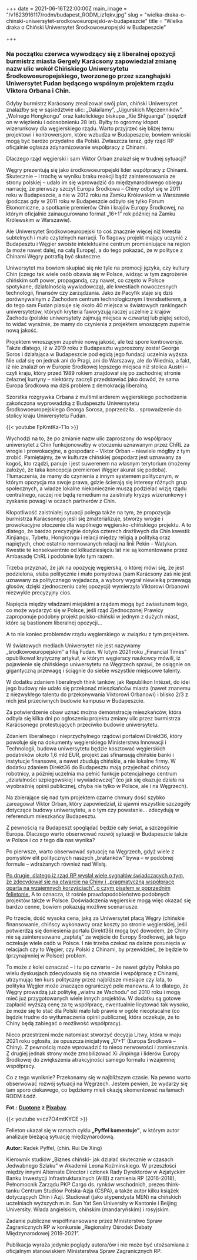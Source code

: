 +++
date = 2021-06-16T22:00:00Z
main_image = "/v1623916117/rodm/budapest_RODM_iz1qkv.jpg"
slug = "wielka-draka-o-chinski-uniwersytet-srodkowoeuropejski-w-budapeszcie"
title = "Wielka draka o Chiński Uniwersytet Środkowoeuropejski w Budapeszcie"

+++
### **Na początku czerwca wywodzący się z liberalnej opozycji burmistrz miasta Gergely Karácsony zapowiedział zmianę nazw ulic wokół Chińskiego Uniwersytetu Środkowoeuropejskiego, tworzonego przez szanghajski Uniwersytet Fudan będącego wspólnym projektem rządu Viktora Orbana i Chin.**

Gdyby burmistrz Karácsony zrealizował swój plan, chiński Uniwersytet znalazłby się w sąsiedztwie ulic: „Dalailamy”, „Ujgurskich Męczenników”, „Wolnego Hongkongu” oraz katolickiego biskupa „Xie Shiguanga” (spędził on w więzieniu i odosobnieniu 28 lat). Byłby to ogromny kłopot wizerunkowy dla węgierskiego rządu. Warto przyjrzeć się bliżej temu projektowi i kontrowersjom, które wzbudza w Budapeszcie, bowiem wnioski mogą być bardzo przydatne dla Polski. Zwłaszcza teraz, gdy rząd RP oficjalnie ogłasza zdynamizowanie współpracy z Chinami.

Dlaczego rząd węgierski i sam Viktor Orban znalazł się w trudnej sytuacji?

Węgry prezentują się jako środkowoeuropejski lider współpracy z Chinami. Skutecznie – i trochę w wyniku braku reakcji bądź zainteresowania ze strony polskiej – udało im się wprowadzić do międzynarodowego obiegu narrację, że pierwszy szczyt Europa Środkowa – Chiny odbył się w 2011 roku w Budapeszcie, a nie w 2012 roku na Zamku Królewskim w Warszawie (podczas gdy w 2011 roku w Budapeszcie odbyło się tylko Forum Ekonomiczne, a spotkanie premierów Chin i krajów Europy Środkowej, na którym oficjalnie zainaugurowano format „16+1” rok później na Zamku Królewskim w Warszawie).

Ale Uniwersytet Środkowoeuropejski to coś znacznie więcej niż kwestia subtelnych i mało czytelnych narracji. To flagowy projekt mający uczynić z Budapesztu i Węgier swoiste intelektualne centrum promieniujące na region (a może nawet dalej, na całą Europę), a do tego pokazać, że w polityce z Chinami Węgry potrafią być skuteczne.

Uniwersytet ma bowiem skupiać się nie tyle na promocji języka, czy kultury Chin (czego tak wiele osób obawia się w Polsce, widząc w tym zagrożenie chińskim soft power, propagandą, czy nawet, co często w Polsce spotykane, działalnością wywiadowczą), ale kwestiach nowoczesnych technologii, finansów czy zarządzania. Jako że Pacyfik staje się dziś porównywalnym z Zachodem centrum technologicznym i trendsetterem, a do tego sam Fudan plasuje się około 40 miejsca w światowych rankingach uniwersytetów, których kryteria faworyzują raczej uczelnie z krajów Zachodu (polskie uniwersytety zajmują miejsca w czwartej lub piątej setce), to widać wyraźnie, że mamy do czynienia z projektem wnoszącym zupełnie nową jakość.

Projektem wnoszącym zupełnie nową jakość, ale też spore kontrowersje. Także dlatego, iż w 2019 roku z Budapesztu wyproszony został George Soros i działająca w Budapeszcie pod egidą jego fundacji uczelnia wyższa. Nie udał się on jednak ani do Pragi, ani do Warszawy, ale do Wiednia, a fakt, iż nie znalazł on w Europie Środkowej lepszego miejsca niż stolica Austrii – czyli kraju, który przed 1989 rokiem znajdował się po zachodniej stronie żelaznej kurtyny – niektórzy zaczęli przedstawiać jako dowód, że sama Europa Środkowa ma dziś problem z demokracją liberalną.

Szorstka rozgrywka Orbana z multimiliarderem węgierskiego pochodzenia zakończona wyprowadzką z Budapesztu Uniwersytetu Środkowoeuropejskiego Georga Sorosa, poprzedziła… sprowadzenie do stolicy kraju Uniwersytetu Fudan.

{{< youtube FpKmtKz-T1o >}}

Wychodzi na to, że po zmianie nazw ulic zaproszony do współpracy uniwersytet z Chin funkcjonowałby w otoczeniu uznawanym przez ChRL za wrogie i prowokacyjne, a gospodarz – Viktor Orban – niewiele mógłby z tym zrobić. Pamiętajmy, że w kulturze chińskiej gospodarz jest uznawany za kogoś, kto rządzi, panuje i jest suwerenem na własnym terytorium (możemy założyć, że taka koncepcja premierowi Węgier akurat się podoba). Tłumaczenia, że mamy do czynienia z innym systemem politycznym, w którym opozycja ma swoje prawa, gdzie ścierają się interesy różnych grup społecznych, a władze lokalne niekoniecznie muszą podzielać wizję rządu centralnego, raczej nie będą remedium na zaistniały kryzys wizerunkowy i zyskanie powagi w oczach partnerów z Chin.

Kłopotliwość zaistniałej sytuacji polega także na tym, że propozycja burmistrza Karácsonego jeśli się zmaterializuje, stworzy wrogie i prowokacyjne otoczenie dla wspólnego węgiersko-chińskiego projektu. A to dlatego, że bardzo precyzyjnie dotyka czterech drażliwych dla Chin kwestii: Xinjiangu, Tybetu, Hongkongu i relacji między religią a polityką oraz napiętych, choć ostatnio normowanych relacji na linii Pekin – Watykan. Kwestie te konsekwentnie od kilkudziesięciu lat nie są komentowane przez Ambasadę ChRL i podobnie było tym razem.

Trzeba przyznać, że jak na opozycję węgierską, o której mówi się, że jest podzielona, słaba politycznie i mało pomysłowa (sam Karácsony zaś nie jest uznawany za politycznego wyjadacza, a wybory wygrał niewielką przewagą głosów, dzięki zjednoczeniu całej opozycji) wymierzyła Viktorowi Orbanowi niezwykle precyzyjny cios.

Napięcia między władzami miejskimi a rządem mogą być zwiastunem tego, co może wydarzyć się w Polsce, jeśli rząd Zjednoczonej Prawicy zaproponuje podobny projekt polsko-chiński w jednym z dużych miast, które są bastionem liberalnej opozycji…

A to nie koniec problemów rządu węgierskiego w związku z tym projektem.

W światowych mediach Uniwersytet nie jest nazywamy „środkowoeuropejskim” a filią Fudan. W lutym 2021 roku „Financial Times” opublikował krytyczny artykuł, w którym węgierscy naukowcy mówili, iż pojawienie się chińskiego uniwersytetu na Węgrzech sprawi, że osiągnie on gigantyczną przewagę i ściągnie do siebie wszystkie miejscowe talenty.

W dodatku zdaniem liberalnych think tanków, jak Republikon Intézet, do idei jego budowy nie udało się przekonać mieszkańców miasta (nawet znanemu z niezwykłego talentu do przekonywania Viktorowi Orbanowi) i blisko 2/3 z nich jest przeciwnych budowie kampusu w Budapeszcie.

Za potwierdzenie obaw uznać można demonstrację mieszkańców, która odbyła się kilka dni po ogłoszeniu projektu zmiany ulic przez burmistrza Karácsonego protestujących przeciwko budowie uniwersytetu.

Zdaniem liberalnego i nieprzychylnego rządowi portalowi Direkt36, który powołuje się na dokumenty węgierskiego Ministerstwa Innowacji i Technologii, budowa uniwersytetu będzie kosztować węgierskich podatników około 1,6 mld EUR, projekt zaś sfinansują chińskie banki i instytucje finansowe, a nawet zbudują chińskie, a nie lokalne firmy. W dodatku zdaniem Direkt36 do Budapesztu mają przyjechać chińscy robotnicy, a później uczelnia ma pełnić funkcje potencjalnego centrum „działalności szpiegowskiej i wywiadowczej” (co jak się okazuje działa na wyobraźnię opinii publicznej, chyba nie tylko w Polsce, ale i na Węgrzech).

Na zbierające się nad tym projektem czarne chmury dość szybko zareagował Viktor Orban, który zapowiedział, iż ujawni wszystkie szczegóły dotyczące budowy uniwersytetu, a o tym czy powstanie… zdecydują w referendum mieszkańcy Budapesztu.

Z pewnością na Budapeszt spoglądać będzie cały świat, a szczególnie Europa. Dlaczego warto obserwować rozwój sytuacji w Budapeszcie także w Polsce i co z tego dla nas wynika?

Po pierwsze, warto obserwować sytuację na Węgrzech, gdyż wiele z pomysłów elit politycznych naszych „bratanków” bywa – w podobnej formule – wdrażanych również nad Wisłą.

[Po drugie, dlatego iż rząd RP wysłał wiele sygnałów świadczących o tym, że zdecydował się na otwarcie na Chiny i „pragmatyczną współpracę opartą na wzajemnych korzyściach”, o czym pisałem w poprzednim felietonie.](https://www.rodm-lodz.pl/aktualnosci/szef-polskiej-dyplomacji-w-pekinie-echa-wizyty/ "https://www.rodm-lodz.pl/aktualnosci/szef-polskiej-dyplomacji-w-pekinie-echa-wizyty/") A to oznacza, iż rośnie prawdopodobieństwo podobnych projektów także w Polsce. Doświadczenia węgierskie mogą więc okazać się bardzo cenne, bowiem pokazują możliwe scenariusze.

Po trzecie, dość wysoka cena, jaką za Uniwersytet płacą Węgry (chińskie finansowanie, chińscy wykonawcy oraz koszty po stronie węgierskiej, jeśli potwierdzą się doniesienia portalu Direkt36) mogą być dowodem, że Chiny nie są zainteresowane „zapłatą” za wejście do Europy Środkowej, jak tego oczekuje wiele osób w Polsce. I nie trzeba czekać na dalsze posunięcia w relacjach czy to Węgier, czy Polski z Chinami, by przewidzieć, że będzie to (przynajmniej w Polsce) problem.

To może z kolei oznaczać – i tu po czwarte – że nawet gdyby Polska po wielu dyskusjach zdecydowała się na otwarcie i współpracę z Chinami, utrzymując ten kurs polityczny przez najbliższe miesiące czy lata, to polityka Węgier może znacząco ograniczyć pole manewru. A to dlatego, że Węgry prowadzą już politykę „wiatru ze Wschodu” od 2010 roku i mogą mieć już przygotowanych wiele innych projektów. W dodatku są gotowe zapłacić wyższą cenę za tę współpracę, ewentualnie licytować tak wysoko, że może się to stać dla Polski mało lub prawie w ogóle nieopłacalne (co będzie trudne do wytłumaczenia opinii publicznej, która oczekuje, że to Chiny będą zabiegać o możliwość współpracy).

Nieco przestrzeni może natomiast stworzyć decyzja Litwy, która w maju 2021 roku ogłosiła, że opuszcza inicjatywę „17+1” (Europa Środkowa – Chiny). Z pewnością może wprowadzić to nieco nerwowości i zamieszania. Z drugiej jednak strony może zmobilizować Xi Jinpinga i liderów Europy Środkowej do zwiększenia atrakcyjności samego formatu i wzajemnej współpracy.

Co z tego wyniknie? Przekonamy się w najbliższym czasie. Na pewno warto obserwować rozwój sytuacji na Węgrzech. Jestem pewien, że wydarzy się tam sporo ciekawego, co będziemy mieli okazję skomentować na łamach RODM Łódź.

**Fot.:** [**Duotone**](https://pixabay.com/pl/photos/budapest-parlament-w%c4%99gry-3623477/ "https://pixabay.com/pl/photos/budapest-parlament-w%c4%99gry-3623477/") **z** [**Pixabay**](https://pixabay.com/pl/ "https://pixabay.com/pl/")**.** 

{{< youtube v=cz7O4mtKYCE >}}

Felieton ukazał się w ramach cyklu **„Pyffel komentuje”**, w którym autor analizuje bieżącą sytuację międzynarodową.

**Autor:** Radek Pyffel, (chiń. Rui De Xing)

Kierownik studiów „Biznes chiński- jak działać skutecznie w czasach Jedwabnego Szlaku” w Akademii Leona Koźminskiego. W przeszłości między innymi Alternate Director i członek Rady Dyrektorów w Azjatyckim Banku Inwestycji Infrastrukturalnych (AIIB) z ramienia RP (2016-2018), Pełnomocnik Zarządu PKP Cargo ds. rynków wschodnich, prezes think-tanku Centrum Studiów Polska-Azja (CSPA), a także autor kilku książek dotyczących Chin i Azji. Studiował (jako stypendysta MEN) na chińskich uczelniach wyższych m.in. Sun Yat Sen University w Kantonie i Beijing University. Włada angielskim, chińskim (mandaryńskim) i rosyjskim.

Zadanie publiczne współfinansowane przez Ministerstwo Spraw Zagranicznych RP w konkursie „Regionalny Ośrodek Debaty Międzynarodowej 2019-2021”.

Publikacja wyraża jedynie poglądy autora/ów i nie może być utożsamiana z oficjalnym stanowiskiem Ministerstwa Spraw Zagranicznych RP.